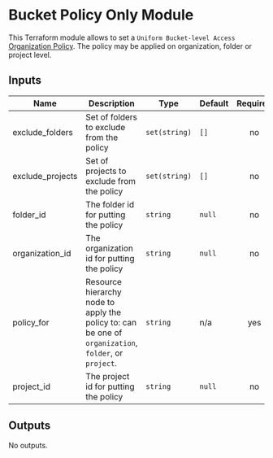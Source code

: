 # Bucket Policy Only Module

This Terraform module allows to set a `Uniform Bucket-level Access` [Organization Policy](https://cloud.google.com/storage/docs/uniform-bucket-level-access). The policy may be applied on organization, folder or project level.

<!-- BEGINNING OF PRE-COMMIT-TERRAFORM DOCS HOOK -->
## Inputs

| Name | Description | Type | Default | Required |
|------|-------------|------|---------|:--------:|
| exclude\_folders | Set of folders to exclude from the policy | `set(string)` | `[]` | no |
| exclude\_projects | Set of projects to exclude from the policy | `set(string)` | `[]` | no |
| folder\_id | The folder id for putting the policy | `string` | `null` | no |
| organization\_id | The organization id for putting the policy | `string` | `null` | no |
| policy\_for | Resource hierarchy node to apply the policy to: can be one of `organization`, `folder`, or `project`. | `string` | n/a | yes |
| project\_id | The project id for putting the policy | `string` | `null` | no |

## Outputs

No outputs.

<!-- END OF PRE-COMMIT-TERRAFORM DOCS HOOK -->
